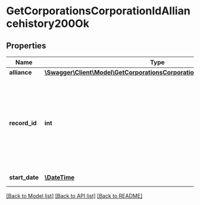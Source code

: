 # GetCorporationsCorporationIdAlliancehistory200Ok

## Properties
Name | Type | Description | Notes
------------ | ------------- | ------------- | -------------
**alliance** | [**\Swagger\Client\Model\GetCorporationsCorporationIdAlliancehistoryAlliance**](GetCorporationsCorporationIdAlliancehistoryAlliance.md) |  | [optional] 
**record_id** | **int** | An incrementing ID that can be used to canonically establish order of records in cases where dates may be ambiguous | 
**start_date** | [**\DateTime**](\DateTime.md) | start_date string | 

[[Back to Model list]](../README.md#documentation-for-models) [[Back to API list]](../README.md#documentation-for-api-endpoints) [[Back to README]](../README.md)


